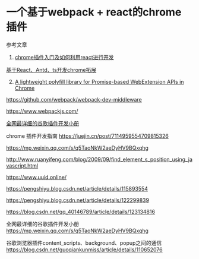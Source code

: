 # 一个基于webpack + react的chrome 插件

参考文章

1. [chrome插件入门及如何利用react进行开发](https://zhuanlan.zhihu.com/p/367251799)

[基于React、Antd、ts开发chrome拓展](https://juejin.cn/post/7125028644358979597)

2. [A lightweight polyfill library for Promise-based WebExtension APIs in Chrome](https://github.com/mozilla/webextension-polyfill)

https://github.com/webpack/webpack-dev-middleware

https://www.webpackjs.com/

[全网最详细的谷歌插件开发小册](https://mp.weixin.qq.com/s/q5TaoNkW2aeDyHV9BQxqhg)




chrome 插件开发指南
https://juejin.cn/post/7114959554709815326

https://mp.weixin.qq.com/s/q5TaoNkW2aeDyHV9BQxqhg


http://www.ruanyifeng.com/blog/2009/09/find_element_s_position_using_javascript.html


https://www.uuid.online/

https://pengshiyu.blog.csdn.net/article/details/115893554

https://pengshiyu.blog.csdn.net/article/details/122299839


https://blog.csdn.net/qq_40146789/article/details/123134816


全网最详细的谷歌插件开发小册
https://mp.weixin.qq.com/s/q5TaoNkW2aeDyHV9BQxqhg


谷歌浏览器插件content_scripts、background、popup之间的通信
https://blog.csdn.net/guoqiankunmiss/article/details/110652076
